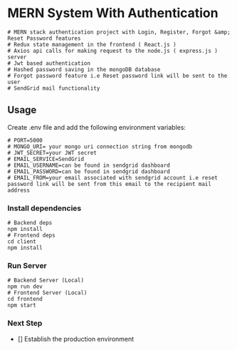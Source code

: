 # MERN System With Authentication

```
# MERN stack authentication project with Login, Register, Forgot &amp; Reset Password features
# Redux state management in the frontend ( React.js )
# Axios api calls for making request to the node.js ( express.js ) server
# Jwt based authentication
# Hashed password saving in the mongoDB database
# Forgot password feature i.e Reset password link will be sent to the user
# SendGrid mail functionality
```

## Usage

Create .env file and add the following environment variables:

```
# PORT=5000
# MONGO_URI= your mongo uri connection string from mongodb
# JWT_SECRET=your JWT secret
# EMAIL_SERVICE=SendGrid
# EMAIL_USERNAME=can be found in sendgrid dashboard
# EMAIL_PASSWORD=can be found in sendgrid dashboard
# EMAIL_FROM=your email associated with sendgrid account i.e reset password link will be sent from this email to the recipient mail address
```

### Install dependencies

```
# Backend deps
npm install
# Frontend deps
cd client
npm install
```

### Run Server

```
# Backend Server (Local)
npm run dev
# Frontend Server (Local)
cd frontend
npm start
```

### Next Step

- [] Establish the production environment

